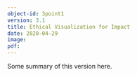 ```yaml
---
object-id: 3point1
version: 3.1
title: Ethical Visualization for Impact
date: 2020-04-29
image:
pdf:
---
```


Some summary of this version here.

